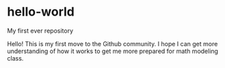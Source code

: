 # hello-world
My first ever repository

Hello!
This is my first move to the Github community. I hope I can get more understanding of how it works to get me more prepared for math modeling class.
